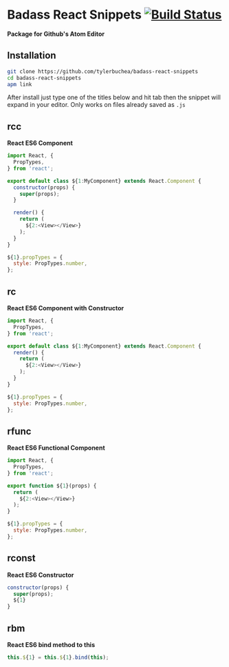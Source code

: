 # Badass React Snippets [![Build Status](https://travis-ci.org/tylerbuchea/badass-react-snippets.svg?branch=master)](https://travis-ci.org/tylerbuchea/badass-react-snippets)
**Package for Github's Atom Editor**

## Installation

``` bash
git clone https://github.com/tylerbuchea/badass-react-snippets
cd badass-react-snippets
apm link
```

After install just type one of the titles below and hit tab then the snippet will expand in your editor. Only works on files already saved as `.js`


## rcc
**React ES6 Component**

``` javascript
import React, {
  PropTypes,
} from 'react';

export default class ${1:MyComponent} extends React.Component {
  constructor(props) {
    super(props);
  }

  render() {
    return (
      ${2:<View></View>}
    );
  }
}

${1}.propTypes = {
  style: PropTypes.number,
};
```

## rc
**React ES6 Component with Constructor**

``` javascript
import React, {
  PropTypes,
} from 'react';

export default class ${1:MyComponent} extends React.Component {
  render() {
    return (
      ${2:<View></View>}
    );
  }
}

${1}.propTypes = {
  style: PropTypes.number,
};
```

## rfunc
**React ES6 Functional Component**

``` javascript
import React, {
  PropTypes,
} from 'react';

export function ${1}(props) {
  return (
    ${2:<View></View>}
  );
}

${1}.propTypes = {
  style: PropTypes.number,
};
```

## rconst
**React ES6 Constructor**

``` javascript
constructor(props) {
  super(props);
  ${1}
}
```

## rbm
**React ES6 bind method to this**

``` javascript
this.${1} = this.${1}.bind(this);
```
